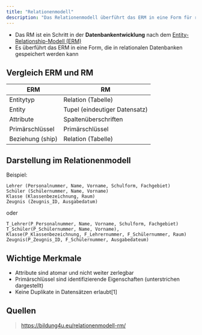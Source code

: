 ```yaml
---
title: "Relationenmodell"
description: "Das Relationenmodell überführt das ERM in eine Form für relationale Datenbanken. Vergleich ERM und RM mit Tabellen. Merkmale wie atomare Attribute und Primärschlüssel."
---
```


- Das RM ist ein Schritt in der **Datenbankentwicklung** nach dem [Entity-Relationship-Modell (ERM)](/open-fidup/lerninhalte/entity-relationship-model)
- Es überführt das ERM in eine Form, die in relationalen Datenbanken gespeichert werden kann

## Vergleich ERM und RM

| ERM              | RM                            |
| ---------------- | ----------------------------- |
| Entitytyp        | Relation (Tabelle)            |
| Entity           | Tupel (eindeutiger Datensatz) |
| Attribute        | Spaltenüberschriften          |
| Primärschlüssel  | Primärschlüssel               |
| Beziehung (ship) | Relation (Tabelle)            |


## Darstellung im Relationenmodell
Beispiel:
```
Lehrer (Personalnummer, Name, Vorname, Schulform, Fachgebiet)
Schüler (Schülernummer, Name, Vorname)
Klasse (Klassenbezeichnung, Raum)
Zeugnis (Zeugnis_ID, Ausgabedatum)
```
oder
```
T_Lehrer(P_Personalnummer, Name, Vorname, Schulform, Fachgebiet)
T_Schüler(P_Schülernummer, Name, Vorname),
Klasse(P_Klassenbezeichnung, F_Lehrernummer, F_Schülernummer, Raum)
Zeugnis(P_Zeugnis_ID, F_Schülernummer, Ausgabedateum)
```

## Wichtige Merkmale
- Attribute sind atomar und nicht weiter zerlegbar
- Primärschlüssel sind identifizierende Eigenschaften (unterstrichen dargestellt)
- Keine Duplikate in Datensätzen erlaubt[1]
## Quellen
> https://bildung4u.eu/relationenmodell-rm/